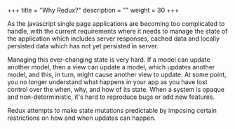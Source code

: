 +++
title = "Why Redux?"
description = ""
weight = 30
+++

As the javascript single page applications are becoming too complicated to handle, with the current requirements where it needs to manage the state of the application which includes server responses, cached data and locally persisted data which has not yet persisted in server.  

Managing this ever-changing state is very hard. If a model can update another model, then a view can update a model, which updates another model, and this, in turn, might cause another view to update. At some point, you no longer understand what happens in your app as you have lost control over the when, why, and how of its state. When a system is opaque and non-deterministic, it's hard to reproduce bugs or add new features.

Redux attempts to make state mutations predictable by imposing certain restrictions on how and when updates can happen.
